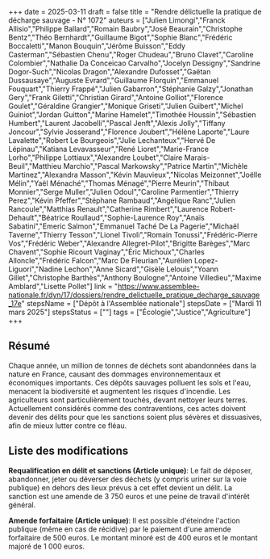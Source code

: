 +++
date = 2025-03-11
draft = false
title = "Rendre délictuelle la pratique de décharge sauvage - N° 1072"
auteurs = ["Julien Limongi","Franck Allisio","Philippe Ballard","Romain Baubry","José Beaurain","Christophe Bentz","Théo Bernhardt","Guillaume Bigot","Sophie Blanc","Frédéric Boccaletti","Manon Bouquin","Jérôme Buisson","Eddy Casterman","Sébastien Chenu","Roger Chudeau","Bruno Clavet","Caroline Colombier","Nathalie Da Conceicao Carvalho","Jocelyn Dessigny","Sandrine Dogor-Such","Nicolas Dragon","Alexandre Dufosset","Gaëtan Dussausaye","Auguste Evrard","Guillaume Florquin","Emmanuel Fouquart","Thierry Frappé","Julien Gabarron","Stéphanie Galzy","Jonathan Gery","Frank Giletti","Christian Girard","Antoine Golliot","Florence Goulet","Géraldine Grangier","Monique Griseti","Julien Guibert","Michel Guiniot","Jordan Guitton","Marine Hamelet","Timothée Houssin","Sébastien Humbert","Laurent Jacobelli","Pascal Jenft","Alexis Jolly","Tiffany Joncour","Sylvie Josserand","Florence Joubert","Hélène Laporte","Laure Lavalette","Robert Le Bourgeois","Julie Lechanteux","Hervé De Lépinau","Katiana Levavasseur","René Lioret","Marie-France Lorho","Philippe Lottiaux","Alexandre Loubet","Claire Marais-Beuil","Matthieu Marchio","Pascal Markowsky","Patrice Martin","Michèle Martinez","Alexandra Masson","Kévin Mauvieux","Nicolas Meizonnet","Joëlle Mélin","Yaël Ménaché","Thomas Ménagé","Pierre Meurin","Thibaut Monnier","Serge Muller","Julien Odoul","Caroline Parmentier","Thierry Perez","Kévin Pfeffer","Stéphane Rambaud","Angélique Ranc","Julien Rancoule","Matthias Renault","Catherine Rimbert","Laurence Robert-Dehault","Béatrice Roullaud","Sophie-Laurence Roy","Anaïs Sabatini","Emeric Salmon","Emmanuel Taché De La Pagerie","Michaël Taverne","Thierry Tesson","Lionel Tivoli","Romain Tonussi","Frédéric-Pierre Vos","Frédéric Weber","Alexandre Allegret-Pilot","Brigitte Barèges","Marc Chavent","Sophie Ricourt Vaginay","Éric Michoux","Charles Alloncle","Frédéric Falcon","Marc De Fleurian","Aurélien Lopez-Liguori","Nadine Lechon","Anne Sicard","Gisèle Lelouis","Yoann Gillet","Christophe Barthès","Anthony Boulogne","Antoine Villedieu","Maxime Amblard","Lisette Pollet"]
link = "https://www.assemblee-nationale.fr/dyn/17/dossiers/rendre_delictuelle_pratique_decharge_sauvage_17e"
stepsName = ["Dépôt à l'Assemblée nationale"]
stepsDate = ["Mardi 11 mars 2025"]
stepsStatus = [""]
tags = ["Écologie","Justice","Agriculture"]
+++

## Résumé

Chaque année, un million de tonnes de déchets sont abandonnées dans la nature en France, causant des dommages environnementaux et économiques importants. Ces dépôts sauvages polluent les sols et l'eau, menacent la biodiversité et augmentent les risques d'incendie. Les agriculteurs sont particulièrement touchés, devant nettoyer leurs terres. Actuellement considérés comme des contraventions, ces actes doivent devenir des délits pour que les sanctions soient plus sévères et dissuasives, afin de mieux lutter contre ce fléau.

## Liste des modifications

**Requalification en délit et sanctions (Article unique)**: Le fait de déposer, abandonner, jeter ou déverser des déchets (y compris uriner sur la voie publique) en dehors des lieux prévus à cet effet devient un délit. La sanction est une amende de 3 750 euros et une peine de travail d'intérêt général.

**Amende forfaitaire (Article unique)**: Il est possible d'éteindre l'action publique (même en cas de récidive) par le paiement d'une amende forfaitaire de 500 euros. Le montant minoré est de 400 euros et le montant majoré de 1 000 euros.
